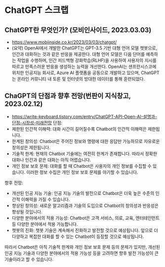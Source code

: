 # ChatGPT 스크랩

## ChatGPT란 무엇인가? (모비인사이드, 2023.03.03)
* https://www.mobiinside.co.kr/2023/03/03/chatgpt/
* (요약) OpenAI에서 개발한 ChatGPT는 GPT-3.5 기반 대형 언어 모델 챗봇으로, 인간과 대화하는 것과 같은 반응을 제공한다. 대형 언어 모델은 다음 단어를 예측하는 작업을 수행하며, 인간 피드백형 강화학습(RLHF)을 사용하여 사용자의 지시를 따르고 만족스러운 반응을 생성하는 능력을 개선한다. OpenAI는 샌프란시스코에 위치한 인공지능 회사로, Azure AI 플랫폼을 공동으로 개발하고 있으며, ChatGPT는 온라인 커뮤니티 내 토론 및 인터넷의 방대한 데이터를 통해 훈련되었다.

## ChaGPT의 단점과 향후 전망(번판이 지식창고, 2023.02.12)
* https://write-keyboard.tistory.com/entry/ChatGPT-API-Open-AI-설명과-단점-시장성-미래전망
단점: 
* 제한된 인간적 이해력: 대화 시간이 길어질수록 Chatbot의 인간적 이해력은 제한됩니다.
* 한계된 창의성: Chatbot은 주어진 정보와 명령에 대한 응답만 가능하므로 자유로운 창의성은 제한됩니다.
* 기술적 한계: 현재의 Chatbot 기술에는 여전히 한계가 존재합니다. 따라서 정확한 대화나 인간과 같은 대화는 아직 어렵습니다.
* 개인 정보 보호 문제: 대화를 할 때 Chatbot은 사용자의 개인 정보를 수집할 수 있습니다. 이러한 정보 수집은 개인 정보 보호 문제를 야기할 수 있습니다.

향후 전망:
* 개선된 인공 지능 기술: 인공 지능 기술의 발전으로 Chatbot은 더욱 높은 수준의 인간적 이해력을 가질 수 있습니다.
* 향상된 창의성: 새로운 알고리즘과 기술의 도입으로 Chatbot의 창의성과 반응성은 향상될 것입니다.
* 다양한 분야에서의 적용 가능성: Chatbot은 고객 서비스, 의료, 교육, 엔터테인먼트 등 다양한 분야에서 적용 가능합니다.
* 챗봇의 진화: 챗봇 기술은 계속해서 진화하고 발전할 것으로 예상됩니다. 앞으로 더 다양하고 복잡한 대화를 할 수 있는 Chatbot이 등장할 것으로 예상됩니다.

따라서 Chatbot은 아직 기술적 한계와 개인 정보 보호 문제 등의 문제가 있지만, 개선된 인공 지능 기술과 다양한 분야에서의 적용 가능성 등을 고려하면 향후 발전 가능성이 큰 기술이라고 할 수 있습니다.
